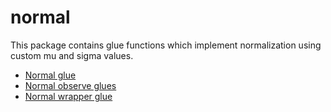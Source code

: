 # normal

This package contains glue functions which implement
normalization using custom mu and sigma values.

- [Normal glue](../../../../reference/core/glues/normal/normal_glue.md)
- [Normal observe glues](../../../../reference/core/glues/normal/normal_observe_glue.md)
- [Normal wrapper glue](../../../../reference/core/glues/normal/normal_wrapper_glue.md)
